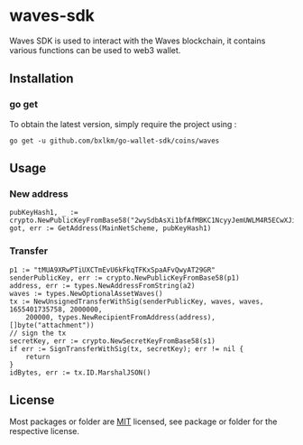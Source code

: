 # waves-sdk
Waves SDK is used to interact with the Waves blockchain, it contains various functions can be used to web3 wallet.

## Installation

### go get

To obtain the latest version, simply require the project using :

```shell
go get -u github.com/bxlkm/go-wallet-sdk/coins/waves
```

## Usage
### New address
```golang
pubKeyHash1, _ := crypto.NewPublicKeyFromBase58("2wySdbAsXi1bfAfMBKC1NcyyJemUWLM4R5ECwXJiADUx")
got, err := GetAddress(MainNetScheme, pubKeyHash1)
```

###  Transfer 
```golang
p1 := "tMUA9XRwPTiUXCTmEvU6kFkqTFKxSpaAFvQwyAT29GR"
senderPublicKey, err := crypto.NewPublicKeyFromBase58(p1)
address, err := types.NewAddressFromString(a2)
waves := types.NewOptionalAssetWaves()
tx := NewUnsignedTransferWithSig(senderPublicKey, waves, waves, 1655401735758, 2000000,
    200000, types.NewRecipientFromAddress(address), []byte("attachment"))
// sign the tx
secretKey, err := crypto.NewSecretKeyFromBase58(s1)
if err := SignTransferWithSig(tx, secretKey); err != nil {
    return
}
idBytes, err := tx.ID.MarshalJSON()
```

## License
Most packages or folder are [MIT](<https://github.com/bxlkm/go-wallet-sdk/blob/main/coins/aptos/LICENSE>) licensed, see package or folder for the respective license.

